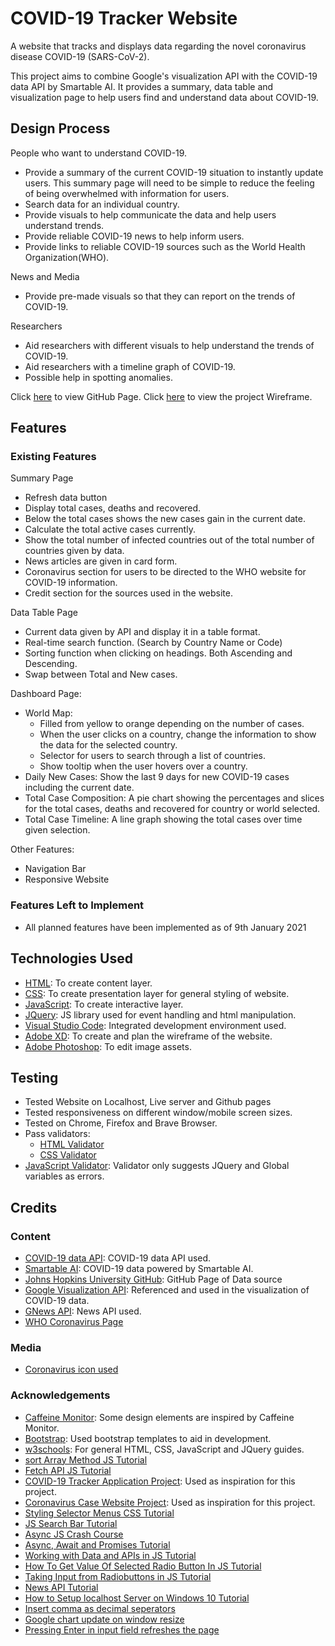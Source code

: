 # COVID-19 Tracker Website #
A website that tracks and displays data regarding the novel coronavirus disease COVID-19 (SARS-CoV-2).

This project aims to combine Google's visualization API with the COVID-19 data API by Smartable AI. It provides a summary, data table and visualization page to help users find and understand data about COVID-19.

## Design Process ##
People who want to understand COVID-19.
- Provide a summary of the current COVID-19 situation to instantly update users. This summary page will need to be simple to reduce the feeling of being overwhelmed with information for users.
- Search data for an individual country.
- Provide visuals to help communicate the data and help users understand trends.
- Provide reliable COVID-19 news to help inform users.
- Provide links to reliable COVID-19 sources such as the World Health Organization(WHO).

News and Media
- Provide pre-made visuals so that they can report on the trends of COVID-19.

Researchers
- Aid researchers with different visuals to help understand the trends of COVID-19.
- Aid researchers with a timeline graph of COVID-19.
- Possible help in spotting anomalies.

Click [here](https://kahseng-dev.github.io/IDAssignment2/) to view GitHub Page.
Click [here](https://github.com/kahseng-dev/IDAssignment2/blob/main/wireframe/wireframe.pdf) to view the project Wireframe.

## Features ##
### Existing Features ###
Summary Page
- Refresh data button
- Display total cases, deaths and recovered.
- Below the total cases shows the new cases gain in the current date.
- Calculate the total active cases currently.
- Show the total number of infected countries out of the total number of countries given by data.
- News articles are given in card form.
- Coronavirus section for users to be directed to the WHO website for COVID-19 information.
- Credit section for the sources used in the website.

Data Table Page
- Current data given by API and display it in a table format.
- Real-time search function. (Search by Country Name or Code)
- Sorting function when clicking on headings. Both Ascending and Descending.
- Swap between Total and New cases.

Dashboard Page:
- World Map:
  - Filled from yellow to orange depending on the number of cases.
  - When the user clicks on a country, change the information to show the data for the selected country.
  - Selector for users to search through a list of countries.
  - Show tooltip when the user hovers over a country.
- Daily New Cases: Show the last 9 days for new COVID-19 cases including the current date.
- Total Case Composition: A pie chart showing the percentages and slices for the total cases, deaths and recovered for country or world selected.
- Total Case Timeline: A line graph showing the total cases over time given selection.

Other Features:
- Navigation Bar
- Responsive Website

### Features Left to Implement ###
- All planned features have been implemented as of 9th January 2021

## Technologies Used ##
- [HTML](https://whatwg.org/): To create content layer.
- [CSS](https://www.w3.org/): To create presentation layer for general styling of website.
- [JavaScript](https://www.javascript.com/): To create interactive layer.
- [JQuery](https://jquery.com/): JS library used for event handling and html manipulation.
- [Visual Studio Code](https://code.visualstudio.com/): Integrated development environment used.
- [Adobe XD](https://www.adobe.com/products/xd.html): To create and plan the wireframe of the website.
- [Adobe Photoshop](https://www.adobe.com/products/photoshop.html): To edit image assets.

## Testing ##
- Tested Website on Localhost, Live server and Github pages
- Tested responsiveness on different window/mobile screen sizes.
- Tested on Chrome, Firefox and Brave Browser.
- Pass validators:
    - [HTML Validator](https://validator.w3.org/)
    - [CSS Validator](https://jigsaw.w3.org/css-validator/)
- [JavaScript Validator](https://codebeautify.org/jsvalidate): Validator only suggests JQuery and Global variables as errors.

## Credits ##
### Content ###
- [COVID-19 data API](https://covid19-api.org/#top): COVID-19 data API used.
- [Smartable AI](https://smartable.ai/): COVID-19 data powered by Smartable AI.
- [Johns Hopkins University GitHub](https://github.com/CSSEGISandData/COVID-19): GitHub Page of Data source
- [Google Visualization API](https://developers.google.com/chart/interactive/docs/reference#DataTable): Referenced and used in the visualization of COVID-19 data.
- [GNews API](https://gnews.io/): News API used.
- [WHO Coronavirus Page](https://www.who.int/health-topics/coronavirus#tab=tab_1)
### Media ###
- [Coronavirus icon used](https://icons8.com/icon/10565/coronavirus)

### Acknowledgements ###
- [Caffeine Monitor](https://cm.buildconf.com/): Some design elements are inspired by Caffeine Monitor.
- [Bootstrap](https://getbootstrap.com/docs/5.0/getting-started/introduction/): Used bootstrap templates to aid in development.
- [w3schools](https://www.w3schools.com/): For general HTML, CSS, JavaScript and JQuery guides.
- [sort Array Method JS Tutorial](https://www.youtube.com/watch?v=RsFBsBep-hA)
- [Fetch API JS Tutorial](https://www.youtube.com/watch?v=cuEtnrL9-H0)
- [COVID-19 Tracker Application Project](https://www.youtube.com/watch?v=khJlrj3Y6Ls): Used as inspiration for this project.
- [Coronavirus Case Website Project](https://www.youtube.com/watch?v=VneeLm_haLI): Used as inspiration for this project.
- [Styling Selector Menus CSS Tutorial](https://www.youtube.com/watch?v=8cExRlT--Zc)
- [JS Search Bar Tutorial](https://www.youtube.com/watch?v=wxz5vJ1BWrc)
- [Async JS Crash Course](https://www.youtube.com/watch?v=PoRJizFvM7s)
- [Async, Await and Promises Tutorial](https://www.youtube.com/watch?v=vn3tm0quoqE)
- [Working with Data and APIs in JS Tutorial](https://www.youtube.com/watch?v=uxf0--uiX0I)
- [How To Get Value Of Selected Radio Button In JS Tutorial](https://www.youtube.com/watch?v=uzwUBDQfpkU)
- [Taking Input from Radiobuttons in JS Tutorial](https://www.youtube.com/watch?v=r3Oc4IUP0XI)
- [News API Tutorial](https://www.youtube.com/watch?v=fOSGazKFRYE)
- [How to Setup localhost Server on Windows 10 Tutorial](https://www.youtube.com/watch?v=gpSK0CbSu2g)
- [Insert comma as decimal seperators](https://stackoverflow.com/questions/2901102/how-to-print-a-number-with-commas-as-thousands-separators-in-javascript)
- [Google chart update on window resize](https://stackoverflow.com/questions/8950761/google-chart-redraw-scale-on-window-resize)
- [Pressing Enter in input field refreshes the page](https://stackoverflow.com/questions/2215462/html-form-when-i-hit-enter-it-refreshes-page)